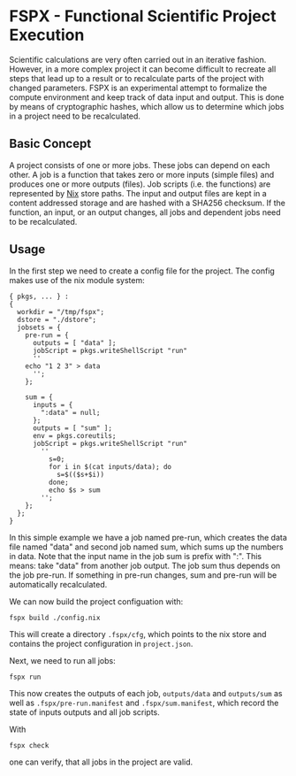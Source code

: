 # FSPX - Functional Scientific Project Execution
Scientific calculations are very often carried out in an iterative fashion.
However, in a more complex project it can become difficult to recreate all steps
that lead up to a result or to recalculate parts of the project with changed
parameters. FSPX is an experimental attempt to formalize the compute environment
and keep track of data input and output. This is done by means of cryptographic hashes,
which allow us to determine which jobs in a project need to be recalculated.


## Basic Concept
A project consists of one or more jobs. These jobs can depend on each other.
A job is a function that takes zero or more inputs (simple files) and produces one or more outputs (files).
Job scripts (i.e. the functions) are represented by [Nix](https://nixos.org) store paths. The input and output files are kept
in a content addressed storage and are hashed with a SHA256 checksum. If the function, an input, or an output
changes, all jobs and dependent jobs need to be recalculated.


## Usage
In the first step we need to create a config file for the project. The config makes
use of the nix module system:
```
{ pkgs, ... } :
{
  workdir = "/tmp/fspx";
  dstore = "./dstore";
  jobsets = {
    pre-run = {
      outputs = [ "data" ];
      jobScript = pkgs.writeShellScript "run"
      ''
	echo "1 2 3" > data
      '';
    };

    sum = {
      inputs = {
        ":data" = null;
      };
      outputs = [ "sum" ];
      env = pkgs.coreutils;
      jobScript = pkgs.writeShellScript "run"
        ''
          s=0;
          for i in $(cat inputs/data); do
            s=$(($s+$i))
          done;
          echo $s > sum
        '';
    };
  };
}
```

In this simple example we have a job named pre-run, which creates the data file named "data"
and second job named sum, which sums up the numbers in data. Note that the input name in
the job sum is prefix with ":". This means: take "data" from another job output.
The job sum thus depends on the job pre-run. If something in pre-run changes, sum and pre-run will be
automatically recalculated.

We can now build the project configuation with:
```
fspx build ./config.nix
```
This will create a directory `.fspx/cfg`, which points to the nix store and contains
the project configuration in `project.json`.

Next, we need to run all jobs:
```
fspx run
```
This now creates the outputs of each job, `outputs/data` and `outputs/sum` as well
as `.fspx/pre-run.manifest` and `.fspx/sum.manifest`, which record the state of inputs
outputs and all job scripts.

With
```
fspx check
```
one can verify, that all jobs in the project are valid.

